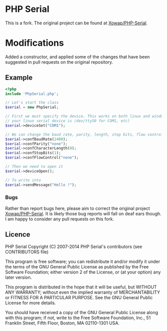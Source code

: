 PHP Serial
==========

This is a fork.  The original project can be found at [Xowap/PHP-Serial](https://github.com/Xowap/PHP-Serial).

Modifications
=============
Added a constructor, and applied some of the changes that have been suggested in pull requests on the original repository.


Example
-------

```php
<?php
include 'PhpSerial.php';

// Let's start the class
$serial = new PhpSerial;

// First we must specify the device. This works on both linux and windows (if
// your linux serial device is /dev/ttyS0 for COM1, etc)
$serial->deviceSet("COM1");

// We can change the baud rate, parity, length, stop bits, flow control
$serial->confBaudRate(2400);
$serial->confParity("none");
$serial->confCharacterLength(8);
$serial->confStopBits(1);
$serial->confFlowControl("none");

// Then we need to open it
$serial->deviceOpen();

// To write into
$serial->sendMessage("Hello !");
```

### Bugs

Rather than report bugs here, please aim to correct the original project [Xowap/PHP-Serial](https://github.com/Xowap/PHP-Serial).  It is likely those bug reports will fall on deaf ears though.  I am happy to consider any pull requests on this fork.


Licence
-------

PHP Serial
Copyright (C) 2007-2014 PHP Serial's contributors (see CONTRIBUTORS file)

This program is free software; you can redistribute it and/or modify
it under the terms of the GNU General Public License as published by
the Free Software Foundation; either version 2 of the License, or
(at your option) any later version.

This program is distributed in the hope that it will be useful,
but WITHOUT ANY WARRANTY; without even the implied warranty of
MERCHANTABILITY or FITNESS FOR A PARTICULAR PURPOSE.  See the
GNU General Public License for more details.

You should have received a copy of the GNU General Public License along
with this program; if not, write to the Free Software Foundation, Inc.,
51 Franklin Street, Fifth Floor, Boston, MA 02110-1301 USA.
